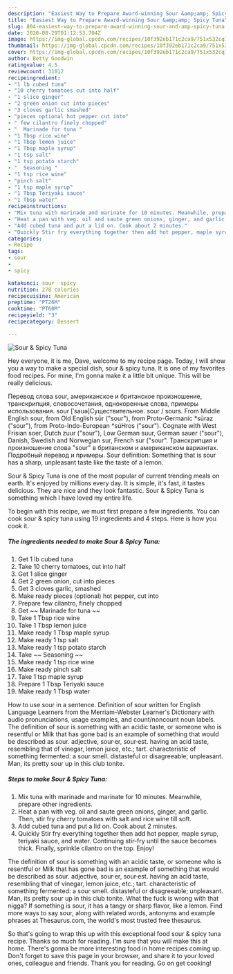 ```yaml
---
description: "Easiest Way to Prepare Award-winning Sour &amp;amp; Spicy Tuna"
title: "Easiest Way to Prepare Award-winning Sour &amp;amp; Spicy Tuna"
slug: 804-easiest-way-to-prepare-award-winning-sour-and-amp-spicy-tuna
date: 2020-08-29T01:12:53.704Z
image: https://img-global.cpcdn.com/recipes/10f392eb171c2ca9/751x532cq70/sour-spicy-tuna-recipe-main-photo.jpg
thumbnail: https://img-global.cpcdn.com/recipes/10f392eb171c2ca9/751x532cq70/sour-spicy-tuna-recipe-main-photo.jpg
cover: https://img-global.cpcdn.com/recipes/10f392eb171c2ca9/751x532cq70/sour-spicy-tuna-recipe-main-photo.jpg
author: Betty Goodwin
ratingvalue: 4.5
reviewcount: 31012
recipeingredient:
- "1 lb cubed tuna"
- "10 cherry tomatoes cut into half"
- "1 slice ginger"
- "2 green onion cut into pieces"
- "3 cloves garlic smashed"
- "pieces optional hot pepper cut into"
- " few cilantro finely chopped"
- "  Marinade for tuna "
- "1 Tbsp rice wine"
- "1 Tbsp lemon juice"
- "1 Tbsp maple syrup"
- "1 tsp salt"
- "1 tsp potato starch"
- "  Seasoning "
- "1 tsp rice wine"
- "pinch salt"
- "1 tsp maple syrup"
- "1 Tbsp Teriyaki sauce"
- "1 Tbsp water"
recipeinstructions:
- "Mix tuna with marinade and marinate for 10 minutes. Meanwhile, prepare other ingredients."
- "Heat a pan with veg. oil and saute green onions, ginger, and garlic. Then, stir fry cherry tomatoes with salt and rice wine till soft."
- "Add cubed tuna and put a lid on. Cook about 2 minutes."
- "Quickly Stir fry everything together then add hot pepper, maple syrup, teriyaki sauce, and water. Continuing stir-fry until the sauce becomes thick. Finally, sprinkle cilantro on the top. Enjoy!"
categories:
- Recipe
tags:
- sour
- 
- spicy

katakunci: sour  spicy 
nutrition: 278 calories
recipecuisine: American
preptime: "PT26M"
cooktime: "PT60M"
recipeyield: "3"
recipecategory: Dessert

---
```



![Sour &amp; Spicy Tuna](https://img-global.cpcdn.com/recipes/10f392eb171c2ca9/751x532cq70/sour-spicy-tuna-recipe-main-photo.jpg)

Hey everyone, it is me, Dave, welcome to my recipe page. Today, I will show you a way to make a special dish, sour &amp; spicy tuna. It is one of my favorites food recipes. For mine, I'm gonna make it a little bit unique. This will be really delicious.

Перевод слова sour, американское и британское произношение, транскрипция, словосочетания, однокоренные слова, примеры использования. sour [ˈsauə]Существительное. sour / sours. From Middle English sour, from Old English sūr (&#34;sour&#34;), from Proto-Germanic *sūraz (&#34;sour&#34;), from Proto-Indo-European *súHros (&#34;sour&#34;). Cognate with West Frisian soer, Dutch zuur (&#34;sour&#34;), Low German suur, German sauer (&#34;sour&#34;), Danish, Swedish and Norwegian sur, French sur (&#34;sour&#34;. Транскрипция и произношение слова &#34;sour&#34; в британском и американском вариантах. Подробный перевод и примеры. Sour definition: Something that is sour has a sharp, unpleasant taste like the taste of a lemon.

Sour &amp; Spicy Tuna is one of the most popular of current trending meals on earth. It's enjoyed by millions every day. It is simple, it's fast, it tastes delicious. They are nice and they look fantastic. Sour &amp; Spicy Tuna is something which I have loved my entire life.


To begin with this recipe, we must first prepare a few ingredients. You can cook sour &amp; spicy tuna using 19 ingredients and 4 steps. Here is how you cook it.

<!--inarticleads1-->

##### The ingredients needed to make Sour &amp; Spicy Tuna:

1. Get 1 lb cubed tuna
1. Take 10 cherry tomatoes, cut into half
1. Get 1 slice ginger
1. Get 2 green onion, cut into pieces
1. Get 3 cloves garlic, smashed
1. Make ready pieces (optional) hot pepper, cut into
1. Prepare  few cilantro, finely chopped
1. Get  ~~ Marinade for tuna ~~
1. Take 1 Tbsp rice wine
1. Take 1 Tbsp lemon juice
1. Make ready 1 Tbsp maple syrup
1. Make ready 1 tsp salt
1. Make ready 1 tsp potato starch
1. Take  ~~ Seasoning ~~
1. Make ready 1 tsp rice wine
1. Make ready pinch salt
1. Take 1 tsp maple syrup
1. Prepare 1 Tbsp Teriyaki sauce
1. Make ready 1 Tbsp water


How to use sour in a sentence. Definition of sour written for English Language Learners from the Merriam-Webster Learner&#39;s Dictionary with audio pronunciations, usage examples, and count/noncount noun labels. The definition of sour is something with an acidic taste, or someone who is resentful or Milk that has gone bad is an example of something that would be described as sour. adjective, sour·er, sour·est. having an acid taste, resembling that of vinegar, lemon juice, etc.; tart. characteristic of something fermented: a sour smell. distasteful or disagreeable; unpleasant. Man, its pretty sour up in this club tonite. 

<!--inarticleads2-->

##### Steps to make Sour &amp; Spicy Tuna:

1. Mix tuna with marinade and marinate for 10 minutes. Meanwhile, prepare other ingredients.
1. Heat a pan with veg. oil and saute green onions, ginger, and garlic. Then, stir fry cherry tomatoes with salt and rice wine till soft.
1. Add cubed tuna and put a lid on. Cook about 2 minutes.
1. Quickly Stir fry everything together then add hot pepper, maple syrup, teriyaki sauce, and water. Continuing stir-fry until the sauce becomes thick. Finally, sprinkle cilantro on the top. Enjoy!


The definition of sour is something with an acidic taste, or someone who is resentful or Milk that has gone bad is an example of something that would be described as sour. adjective, sour·er, sour·est. having an acid taste, resembling that of vinegar, lemon juice, etc.; tart. characteristic of something fermented: a sour smell. distasteful or disagreeable; unpleasant. Man, its pretty sour up in this club tonite. What the fuck is wrong with that nigga? If something is sour, it has a tangy or sharp flavor, like a lemon. Find more ways to say sour, along with related words, antonyms and example phrases at Thesaurus.com, the world&#39;s most trusted free thesaurus. 

So that's going to wrap this up with this exceptional food sour &amp; spicy tuna recipe. Thanks so much for reading. I'm sure that you will make this at home. There's gonna be more interesting food in home recipes coming up. Don't forget to save this page in your browser, and share it to your loved ones, colleague and friends. Thank you for reading. Go on get cooking!
